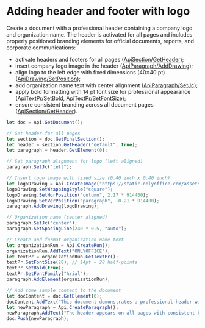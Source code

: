 # Adding header and footer with logo

Create a document with a professional header containing a company logo and organization name. The header is activated for all pages and includes properly positioned branding elements for official documents, reports, and corporate communications:

- activate headers and footers for all pages ([ApiSection/GetHeader](/docs/office-api/usage-api/text-document-api/ApiSection/Methods/GetHeader.md));
- insert company logo image in the header ([ApiParagraph/AddDrawing](/docs/office-api/usage-api/text-document-api/ApiParagraph/Methods/AddDrawing.md));
- align logo to the left edge with fixed dimensions (40×40 pt) ([ApiDrawing/SetPosition](/docs/office-api/usage-api/text-document-api/ApiDrawing/Methods/SetPosition.md));
- add organization name text with center alignment ([ApiParagraph/SetJc](/docs/office-api/usage-api/text-document-api/ApiParagraph/Methods/SetJc.md));
- apply bold formatting with 14 pt font size for professional appearance ([ApiTextPr/SetBold](/docs/office-api/usage-api/text-document-api/ApiTextPr/Methods/SetBold.md), [ApiTextPr/SetFontSize](/docs/office-api/usage-api/text-document-api/ApiTextPr/Methods/SetFontSize.md));
- ensure consistent branding across all document pages ([ApiSection/GetHeader](/docs/office-api/usage-api/text-document-api/ApiSection/Methods/GetHeader.md)).

```ts editor-docx zoom=60
let doc = Api.GetDocument();

// Get header for all pages
let section = doc.GetFinalSection();
let header = section.GetHeader("default", true);
let paragraph = header.GetElement(0);

// Set paragraph alignment for logo (left aligned)
paragraph.SetJc("left");

// Insert logo image with fixed size (0.40 inch x 0.40 inch)
let logoDrawing = Api.CreateImage("https://static.onlyoffice.com/assets/docs/samples/img/onlyoffice_logo.png", 0.40 * 914400, 0.40 * 914400);
logoDrawing.SetWrappingStyle("square");
logoDrawing.SetHorPosition("column", 2.17 * 914400);
logoDrawing.SetVerPosition("paragraph", -0.21 * 914400);
paragraph.AddDrawing(logoDrawing);

// Organization name (center aligned)
paragraph.SetJc("center");
paragraph.SetSpacingLine(240 * 0.5, "auto");

// Create and format organization name text
let organizationRun = Api.CreateRun();
organizationRun.AddText("ONLYOFFICE");
let textPr = organizationRun.GetTextPr();
textPr.SetFontSize(28); // 14pt = 28 half-points
textPr.SetBold(true);
textPr.SetFontFamily("Arial");
paragraph.AddElement(organizationRun);

// Add some sample content to the document
let docContent = doc.GetElement(0);
docContent.AddText("This document demonstrates a professional header with logo and organization name.");
let newParagraph = Api.CreateParagraph();
newParagraph.AddText("The header appears on all pages with consistent branding elements.");
doc.Push(newParagraph);
```

